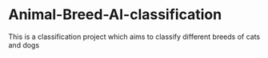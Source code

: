 # Animal-Breed-AI-classification
This is a classification project which aims to classify different breeds of cats and dogs

